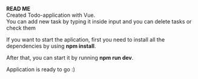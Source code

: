 <b>READ ME</b><br>
Created Todo-application with Vue.<br>
You can add new task by typing it inside input and you can delete tasks or check them

If you want to start the aplication, first you need to install all the dependencies by using <b>npm install</b>.

After that, you can start it by running <b>npm run dev</b>.

Application is ready to go :)
